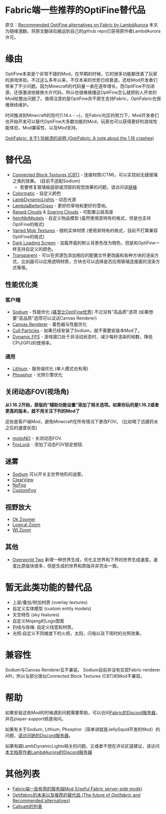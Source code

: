 # Fabric端一些推荐的OptiFine替代品
原文：[Recommended OptiFine alternatives on Fabric by LambdAurora][source]
本文为随缘渣翻，将原文翻译后搬运到自己的github repo已获得原作者LambdAurora许可。

[source]: https://gist.github.com/LambdAurora/1f6a4a99af374ce500f250c6b42e8754

# 缘由

OptiFine本来是个非常不错的Mod，在早期的时候，它的很多功能都改善了玩家的游戏体验。不过这么多年以来，不仅本来的优势已经衰退，还给Mod开发者们带来了不少问题。因为Minecraft的代码量一直在逐年增长，而OptiFine不仅闭源，还很激进地替换大片代码，所以也很难搞懂这OptiFine怎么就把别人开发的Mod给整出问题了。值得注意的是OptiFine并不原生支持Fabric，OptiFabric也很难继续维护。

时间推进到Minecraft的现代(1.14.x - ~)，在Fabric社区的努力下，Mod开发者们也开始开发可以替代OptiFine大多数功能的Mod，玩家也可以获得更好的游戏性能体验，Mod兼容性，以及Mod支持。

[OptiFabric: 关于1.16崩溃的说明 (OptiFabric: A note about the 1.16 crashes)][optifabric_issue]

[optifabric_issue]: https://github.com/modmuss50/OptiFabric/issues/242

# 替代品

- [Connected Block Textures (CBT)][cbt] - 连接材质(CTM)，可以实现如无缝玻璃之类的效果。 (目前不适配Sodium)
  - 若要修复玻璃板底部或顶部的视觉效果的问题，请访问该[链接][cbt_glass_panes]
- [Colormatic][colormatic] - 自定义颜色
- [LambDynamicLights][ldl] - 动态光源
- [LambdaBetterGrass] - 更好的草地和更好的雪地。
- [Raised Clouds][raised_clouds] & [Soaring Clouds][soaring_clouds] - 可配置云层高度
- [ItemNbtModels][inm] - 自定义物品模型 (虽然使用其特有的格式，但是也支持OptiFine的格式)
- [Varied Mob Textures][vmt] - 随机实体材质 (使用其特有的格式，目前不打算兼容OptiFine的格式)
- [Dark Loading Screen][dls] - 加载界面的默认背景色改为暗色，但是和OptiFine一样支持自定义的颜色。
- [Transparent] - 可以在资源包添加相应的配置文件更改画和各种方块的渲染方式，比如画可以应用透明材质，方块也可以选择是否应用玻璃连接面的渲染方式等等。

[cbt]: https://www.curseforge.com/minecraft/mc-mods/connected-block-textures "Connected Block Textures的CurseForge页面"
[cbt_glass_panes]: https://github.com/Nuclearfarts/connected-block-textures/issues/1 "Connected Block Textures玻璃板修复资源包"
[colormatic]: https://www.curseforge.com/minecraft/mc-mods/colormatic "Colormatic的CurseForge页面"
[ldl]: https://www.curseforge.com/minecraft/mc-mods/lambdynamiclights "LambDynamicLights的CurseForge页面"
[LambdaBetterGrass]: https://www.curseforge.com/minecraft/mc-mods/lambdabettergrass "LambdaBetterGrass的CurseForge页面"
[raised_clouds]: https://www.curseforge.com/minecraft/mc-mods/raised-clouds "Raised Clouds的CurseForge页面"
[soaring_clouds]: https://www.curseforge.com/minecraft/mc-mods/soaring-clouds "Soaring Clouds的CurseForge页面"
[inm]: https://github.com/Linguardium/ItemNbtModels/releases "ItemNbtModels的GitHub页面"
[vmt]: https://www.curseforge.com/minecraft/mc-mods/varied-mob-textures "Varied Mob Textures的CurseForge页面"
[dls]: https://www.curseforge.com/minecraft/mc-mods/dark-loading-screen "Dark Loading Screen的CurseForge页面"
[Transparent]: https://www.curseforge.com/minecraft/mc-mods/transparent "Transparent的CurseForge页面"

## 性能优化类

### 客户端

- [Sodium] - 性能优化 [(甚至比OptiFine优秀)](https://youtu.be/0fAB6pJK6U4) 不过没有"高品质"选项 (如果想要"高品质"选项可以试试Canvas Renderer)
- [Canvas Renderer][canvas] - 着色器与性能优化
- [Cull Particles][cull_particles] - 如果已经安装了Sodium，就不需要安装本Mod了。
- [Dynamic FPS] - 游戏窗口处于非活动状态时，减少每秒渲染的帧数，降低CPU/GPU的使用率。

[Sodium]: https://www.curseforge.com/minecraft/mc-mods/sodium "Sodium的CurseForge页面"
[canvas]: https://www.curseforge.com/minecraft/mc-mods/canvas-renderer "Canvas的CurseForge页面"
[cull_particles]: https://www.curseforge.com/minecraft/mc-mods/cull-particles-fabric "Cull Particles的CurseForge页面"
[Dynamic FPS]: https://www.curseforge.com/minecraft/mc-mods/dynamic-fps "Dynamic FPS的CurseForge页面"

### 通用

- [Lithium][lithium] - 服务端优化 (单人模式也有用)
- [Phosphor][phosphor] - 光照引擎优化

[lithium]: https://www.curseforge.com/minecraft/mc-mods/lithium "Lithium的CurseForge页面"
[phosphor]: https://www.curseforge.com/minecraft/mc-mods/phosphor "Phosphor的CurseForge页面"

## 关闭动态FOV(视场角)

**从1.16.2开始，原版的“辅助功能设置”添加了相关选项。如果你玩的是1.16.2或者更高的版本，就不用关注下列的Mod了**

这些是客户端Mod，避免Minecraft在所有情况下更改FOV。 (比如喝了迅捷药水之后的速度状态)

- [motioNO] - 关闭动态FOV.
- [FovLock] - 添加了动态FOV锁定按钮.

[motioNO]: https://www.curseforge.com/minecraft/mc-mods/motiono "MotioNo的CurseForge页面"
[FovLock]: https://github.com/ChloeDawn/FovLock "FovLock的GitHub页面"

## 迷雾

- [Sodium] 可以开关主世界地形的迷雾。
- [ClearView](https://www.curseforge.com/minecraft/mc-mods/clearview)
- [NoFog](https://www.curseforge.com/minecraft/mc-mods/nofog)
- [CustomFog](https://www.curseforge.com/minecraft/mc-mods/custom-fog)

## 视野放大

- [Ok Zoomer](https://www.curseforge.com/minecraft/mc-mods/ok-zoomer)
- [Logical Zoom](https://www.curseforge.com/minecraft/mc-mods/logical-zoom)
- [WI Zoom](https://www.curseforge.com/minecraft/mc-mods/wi-zoom)

## 其他

- [Overworld Two] 新增一种世界生成，优化主世界和下界的世界生成速度。速度比原版快很多，但是生成的世界和原版并非完全一致。

[Overworld Two]: https://www.curseforge.com/minecraft/mc-mods/overworld-two "Overworld Two的CurseForge页面"


# 暂无此类功能的替代品

- 上层/叠加/附加材质 (overlay textures)
- 自定义实体模型 (custom entity models)
- 天空特性 (sky features)
- 自定义Mojang的Logo图案
- 钓线与拴绳: 自定义线宽和材质。
- 光照:自定义不同维度下的火把，太阳，闪电以及下雨时的光照效果。

# 兼容性

Sodium与Canvas Renderer互不兼容。
Sodium目前并没有实现Fabric renderer API，所以与部分类似Connected Block Textures (CBT)的Mod不兼容。

# 帮助

如果安装这些Mod的时候遇到问题需要帮助，可以访问[Fabric的Discord服务器](https://discord.gg/v6v4pMv)，并在player-support频道询问。

如果有关于Sodium, Lithium, Phosphor（简单讲就是JellySquid开发的Mod）的问题，[请访问她的Discord服务器](https://jellysquid.me/discord)。

如果有跟LambDynamicLights相关的问题，又或者不想在评论区提建议，请访问[本文档原作者LambdAurora的Discord服务器](https://discord.gg/abEbzzv)

# 其他列表

 - [Fabric端一些有用的服务端Mod (Useful Fabric server-side mods)](https://gist.github.com/comp500/12417ee3685f6204362e933c9bcde603)
 - [Optifabric的未来以及推荐的替代品 (The future of Optifabric and Recommended alternatives)](https://gist.github.com/modmuss50/deff1658c4550ca8b16cb5d40ceaa468)
 - [Calloatti的列表](https://gist.github.com/calloatti/6220c04e136d329298fd35066dfcc9b0)
